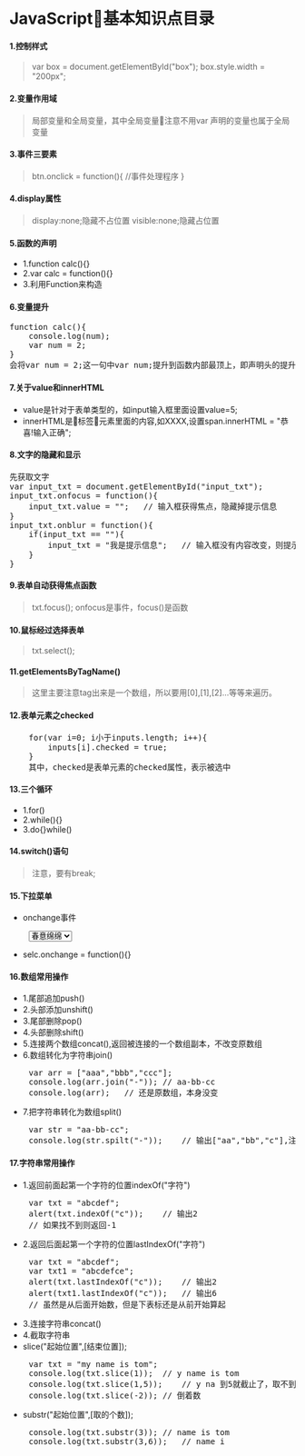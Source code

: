 # JavaScript基本知识点目录
#### 1.控制样式
>var box = document.getElementById("box");
>box.style.width = "200px";
#### 2.变量作用域
>局部变量和全局变量，其中全局变量注意不用var 声明的变量也属于全局变量
#### 3.事件三要素
>btn.onclick = function(){
    //事件处理程序
}
#### 4.display属性
>display:none;隐藏不占位置
visible:none;隐藏占位置
#### 5.函数的声明
- 1.function calc(){}
- 2.var calc = function(){}
- 3.利用Function来构造
#### 6.变量提升
<pre>function calc(){
    console.log(num);
    var num = 2;
}
会将var num = 2;这一句中var num;提升到函数内部最顶上，即声明头的提升。
</pre>
#### 7.关于value和innerHTML
- value是针对于表单类型的，如input输入框里面设置value=5;
- innerHTML是标签元素里面的内容,如<span>XXXX</span>,设置span.innerHTML = "恭喜!输入正确";
#### 8.文字的隐藏和显示
<pre>先获取文字
var input_txt = document.getElementById("input_txt");
input_txt.onfocus = function(){
    input_txt.value = "";   // 输入框获得焦点，隐藏掉提示信息
}
input_txt.onblur = function(){
    if(input_txt == ""){
        input_txt = "我是提示信息";   // 输入框没有内容改变，则提示信息恢复显示
    }
}
</pre>
#### 9.表单自动获得焦点函数
> txt.focus();
onfocus是事件，focus()是函数
#### 10.鼠标经过选择表单
>txt.select(); 
#### 11.getElementsByTagName()
>这里主要注意tag出来是一个数组，所以要用[0],[1],[2]...等等来遍历。
#### 12.表单元素之checked
<pre>
    for(var i=0; i小于inputs.length; i++){
        inputs[i].checked = true;
    }
    其中，checked是表单元素的checked属性，表示被选中
</pre>
#### 13.三个循环
- 1.for()
- 2.while(){}
- 3.do{}while()
#### 14.switch()语句
>注意，要有break;
#### 15.下拉菜单
- onchange事件
<pre>
    <select>
        <option value="1">春意绵绵</option>
        <option value="2">夏日炎炎</option>
        <option value="3">秋风瑟瑟</option>
        <option value="4">冬雪皑皑</option>
    </select>
</pre>
- selc.onchange = function(){}
#### 16.数组常用操作
- 1.尾部追加push()
- 2.头部添加unshift()
- 3.尾部删除pop()
- 4.头部删除shift()
- 5.连接两个数组concat(),返回被连接的一个数组副本，不改变原数组
- 6.数组转化为字符串join()
<pre>
    var arr = ["aaa","bbb","ccc"];
    console.log(arr.join("-")); // aa-bb-cc
    console.log(arr);   // 还是原数组，本身没变
</pre>
- 7.把字符串转化为数组split()
<pre>
    var str = "aa-bb-cc";
    console.log(str.spilt("-"));    // 输出["aa","bb","c"],注意split的参数要和str的分隔符一致
</pre>
#### 17.字符串常用操作
- 1.返回前面起第一个字符的位置indexOf("字符")
<pre>
    var txt = "abcdef";
    alert(txt.indexOf("c"));    // 输出2
    // 如果找不到则返回-1
</pre>
- 2.返回后面起第一个字符的位置lastIndexOf("字符")
<pre>
    var txt = "abcdef";
    var txt1 = "abcdefce";
    alert(txt.lastIndexOf("c"));    // 输出2
    alert(txt1.lastIndexOf("c"));   // 输出6
    // 虽然是从后面开始数，但是下表标还是从前开始算起
</pre>
- 3.连接字符串concat()
- 4.截取字符串
- slice("起始位置",[结束位置]);
<pre>
    var txt = "my name is tom";
    console.log(txt.slice(1));  // y name is tom
    console.log(txt.slice(1,5));    // y na 到5就截止了，取不到
    console.log(txt.slice(-2)); // 倒着数
</pre>
- substr("起始位置",[取的个数]);
<pre>
    console.log(txt.substr(3)); // name is tom
    console.log(txt.substr(3,6));   // name i
</pre>